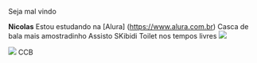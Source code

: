  Seja mal vindo

**Nicolas**
Estou estudando na [Alura] (https://www.alura.com.br)
Casca de bala mais amostradinho
Assisto SKibidi Toilet nos tempos livres
![](https://media1.tenor.com/m/OeJ2StlAIEQAAAAd/bolacha-the-best.gif)

![](https://encrypted-tbn0.gstatic.com/images?q=tbn:ANd9GcQkP3VNcM_jePZlaZGPDEigbYHyjs0N-PM-VA&s)
CCB
